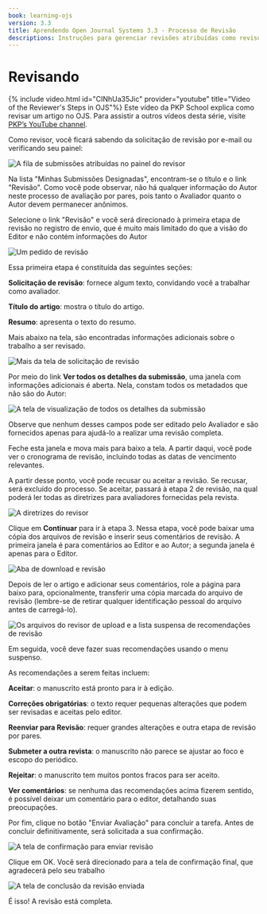 ```yaml
---
book: learning-ojs
version: 3.3
title: Aprendendo Open Journal Systems 3.3 - Processo de Revisão
descriptions: Instruções para gerenciar revisões atribuídas como revisor no OJS.
---
```


# Revisando

{% include video.html id="CINhUa35Jic" provider="youtube" title="Video of the Reviewer's Steps in OJS"%}
Este vídeo da PKP School explica como revisar um artigo no OJS. Para assistir a outros vídeos desta série, visite [PKP’s YouTube channel](https://www.youtube.com/playlist?list=PLg358gdRUrDUKJbWtr4bgy133_jwoiqoF).

Como revisor, você ficará sabendo da solicitação de revisão por e-mail ou verificando seu painel:

![A fila de submissões atribuídas no painel do revisor](./assets/learning-ojs-3-rev-dashboard.png)

Na lista "Minhas Submissões Designadas", encontram-se o título e o link "Revisão". Como você pode observar, não há qualquer informação do Autor neste processo de avaliação por pares, pois tanto o Avaliador quanto o Autor devem permanecer anônimos.

Selecione o link "Revisão" e você será direcionado à primeira etapa de revisão no registro de envio, que é muito mais limitado do que a visão do Editor e não contém informações do Autor

![Um pedido de revisão](./assets/learning-ojs-3-rev-step1.png)

Essa primeira etapa é constituída das seguintes seções:

**Solicitação de revisão**: fornece algum texto, convidando você a trabalhar como avaliador.

**Título do artigo**: mostra o título do artigo.

**Resumo**: apresenta o texto do resumo.

Mais abaixo na tela, são encontradas informações adicionais sobre o trabalho a ser revisado.

![
Mais da tela de solicitação de revisão](./assets/learning-ojs-3-rev-step1-3.png)

Por meio do link **Ver todos os detalhes da submissão**, uma janela com informações adicionais é aberta. Nela, constam todos os metadados que não são do Autor:

![A tela de visualização de todos os detalhes da submissão](./assets/learning-ojs-3-rev-step1-2.png)

Observe que nenhum desses campos pode ser editado pelo Avaliador e são fornecidos apenas para ajudá-lo a realizar uma revisão completa.

Feche esta janela e mova mais para baixo a tela. A partir daqui, você pode ver o cronograma de revisão, incluindo todas as datas de vencimento relevantes.

A partir desse ponto, você pode recusar ou aceitar a revisão. Se recusar, será excluído do processo. Se aceitar, passará à etapa 2 de revisão, na qual poderá ler todas as diretrizes para avaliadores fornecidas pela revista.

![A diretrizes do revisor](./assets/learning-ojs-3-rev-step2.png)

Clique em **Continuar** para ir à etapa 3. Nessa etapa, você pode baixar uma cópia dos arquivos de revisão e inserir seus comentários de revisão. A primeira janela é para comentários ao Editor e ao Autor; a segunda janela é apenas para o Editor.

![Aba de download e revisão](./assets/learning-ojs-3-rev-step3.png)

Depois de ler o artigo e adicionar seus comentários, role a página para baixo para, opcionalmente, transferir uma cópia marcada do arquivo de revisão (lembre-se de retirar qualquer identificação pessoal do arquivo antes de carregá-lo).

![Os arquivos do revisor de upload e a lista suspensa de recomendações de revisão](./assets/learning-ojs-3-rev-step3-1.png)

Em seguida, você deve fazer suas recomendações usando o menu suspenso.

As recomendações a serem feitas incluem:

**Aceitar**: o manuscrito está pronto para ir à edição.

**Correções obrigatórias**: o texto requer pequenas alterações que podem ser revisadas e aceitas pelo editor.

**Reenviar para Revisão**: requer grandes alterações e outra etapa de revisão por pares.

**Submeter a outra revista**: o manuscrito não parece se ajustar ao foco e escopo do periódico.

**Rejeitar**: o manuscrito tem muitos pontos fracos para ser aceito.

**Ver comentários**: se nenhuma das recomendações acima fizerem sentido, é possível deixar um comentário para o editor, detalhando suas preocupações.

Por fim, clique no botão "Enviar Avaliação" para concluir a tarefa. Antes de concluir definitivamente, será solicitada a sua confirmação.

![A tela de confirmação para enviar revisão](./assets/learning-ojs-3-rev-step3-2.png)

Clique em OK. Você será direcionado para a tela de confirmação final, que agradecerá pelo seu trabalho

![A tela de conclusão da revisão enviada](./assets/learning-ojs-3-rev-step4.png)

É isso! A revisão está completa.
